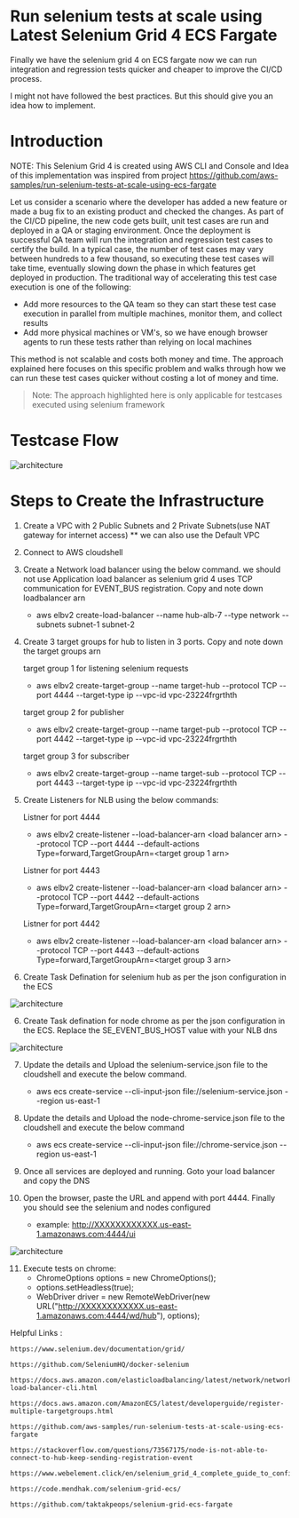 # Run selenium tests at scale using Latest Selenium Grid 4 ECS Fargate
Finally we have the selenium grid 4 on ECS fargate now we can run integration and regression tests quicker and cheaper to improve the CI/CD process.

I might not have followed the best practices. But this should give you an idea how to implement.

# Introduction
NOTE: This Selenium Grid 4 is created using AWS CLI and Console and Idea of this implementation was inspired from project
https://github.com/aws-samples/run-selenium-tests-at-scale-using-ecs-fargate

Let us consider a scenario where the developer has added a new feature or made a bug fix to an existing product and checked the changes. As part of the CI/CD pipeline, the new code gets built, unit test cases are run and deployed in a QA or staging environment. Once the deployment is successful QA team will run the integration and regression test cases to certify the build. In a typical case, the number of test cases may vary between hundreds to a few thousand, so executing these test cases will take time, eventually slowing down the phase in which features get deployed in production. The traditional way of accelerating this test case execution is one of the following:

- Add more resources to the QA team so they can start these test case execution in parallel from multiple machines, monitor them, and collect results
- Add more physical machines or VM's, so we have enough browser agents to run these tests rather than relying on local machines

This method is not scalable and costs both money and time. The approach explained here focuses on this specific problem and walks through how we can run these test cases quicker without costing a lot of money and time.

> Note: The approach highlighted here is only applicable for testcases executed using selenium framework


# Testcase Flow

![architecture](sequence.svg)

# Steps to Create the Infrastructure

1) Create a VPC with 2 Public Subnets and 2 Private Subnets(use NAT gateway for internet access) ** we can also use the Default VPC

2) Connect to AWS cloudshell

3) Create a Network load balancer using the below command. we should not use Application load balancer as selenium grid 4 uses TCP communication for EVENT_BUS registration. Copy and note down loadbalancer arn

   - aws elbv2 create-load-balancer --name hub-alb-7 --type network --subnets subnet-1 subnet-2

4) Create 3 target groups for hub to listen in 3 ports. Copy and note down the target groups arn

    target group 1 for listening selenium requests

    - aws elbv2 create-target-group --name target-hub --protocol TCP --port 4444 --target-type ip --vpc-id vpc-23224frgrthth

    target group 2 for publisher

    - aws elbv2 create-target-group --name target-pub --protocol TCP --port 4442 --target-type ip --vpc-id vpc-23224frgrthth

    target group 3 for subscriber

    - aws elbv2 create-target-group --name target-sub --protocol TCP --port 4443 --target-type ip --vpc-id vpc-23224frgrthth

5) Create Listeners for NLB using the below commands:

    Listner for port 4444

    - aws elbv2 create-listener --load-balancer-arn \<load balancer arn\> --protocol TCP --port 4444 --default-actions Type=forward,TargetGroupArn=<target group 1 arn>

    Listner for port 4443

    - aws elbv2 create-listener --load-balancer-arn \<load balancer arn\> --protocol TCP --port 4442 --default-actions Type=forward,TargetGroupArn=<target group 2 arn>

    Listner for port 4442

    - aws elbv2 create-listener --load-balancer-arn \<load balancer arn\> --protocol TCP --port 4443 --default-actions Type=forward,TargetGroupArn=<target group 3 arn>

5) Create Task Defination for selenium hub as per the json configuration in the ECS

![architecture](selenium-hub-task.png)

6) Create Task defination for node chrome as per the json configuration in the ECS. Replace the SE_EVENT_BUS_HOST value with your NLB dns

![architecture](node-chrome-task.png)

7) Update the details and Upload the selenium-service.json file to the cloudshell and execute the below command.
    - aws ecs create-service --cli-input-json file://selenium-service.json --region us-east-1

8) Update the details and Upload the node-chrome-service.json file to the cloudshell and execute the below command 
    - aws ecs create-service --cli-input-json file://chrome-service.json --region us-east-1

9) Once all services are deployed and running. Goto your load balancer and copy the DNS 

10) Open the browser, paste the URL and append with port 4444. Finally you should see the selenium and nodes configured
    - example: http://XXXXXXXXXXXX.us-east-1.amazonaws.com:4444/ui

![architecture](seleniumhub.png)

11) Execute tests on chrome:
    - ChromeOptions options = new ChromeOptions();
    - options.setHeadless(true);
    - WebDriver driver = new RemoteWebDriver(new URL("http://XXXXXXXXXXXX.us-east-1.amazonaws.com:4444/wd/hub"), options);


Helpful Links :

    https://www.selenium.dev/documentation/grid/

    https://github.com/SeleniumHQ/docker-selenium

    https://docs.aws.amazon.com/elasticloadbalancing/latest/network/network-load-balancer-cli.html

    https://docs.aws.amazon.com/AmazonECS/latest/developerguide/register-multiple-targetgroups.html

    https://github.com/aws-samples/run-selenium-tests-at-scale-using-ecs-fargate

    https://stackoverflow.com/questions/73567175/node-is-not-able-to-connect-to-hub-keep-sending-registration-event

    https://www.webelement.click/en/selenium_grid_4_complete_guide_to_configuration_flags

    https://code.mendhak.com/selenium-grid-ecs/

    https://github.com/taktakpeops/selenium-grid-ecs-fargate


